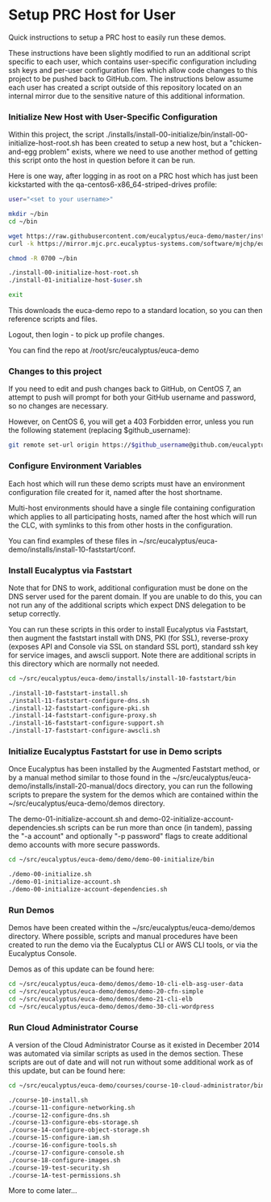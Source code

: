 # Setup PRC Host for User

Quick instructions to setup a PRC host to easily run these demos.

These instructions have been slightly modified to run an additional script specific
to each user, which contains user-specific configuration including ssh keys and
per-user configuration files which allow code changes to this project to be pushed
back to GitHub.com. The instructions below assume each user has created a script
outside of this repository located on an internal mirror due to the sensitive
nature of this additional information.

### Initialize New Host with User-Specific Configuration

Within this project, the script ./installs/install-00-initialize/bin/install-00-initialize-host-root.sh
has been created to setup a new host, but a "chicken-and-egg problem" exists, where
we need to use another method of getting this script onto the host in question 
before it can be run. 

Here is one way, after logging in as root on a PRC host which has just been
kickstarted with the qa-centos6-x86_64-striped-drives profile:

```bash
user="<set to your username>"

mkdir ~/bin
cd ~/bin

wget https://raw.githubusercontent.com/eucalyptus/euca-demo/master/installs/install-00-initialize/bin/install-00-initialize-host-root.sh
curl -k https://mirror.mjc.prc.eucalyptus-systems.com/software/mjchp/euca-demo/installs/install-00-initialize/bin/install-01-initialize-host-$user.sh > install-01-initialize-host-$user.sh

chmod -R 0700 ~/bin

./install-00-initialize-host-root.sh
./install-01-initialize-host-$user.sh

exit
```
    
This downloads the euca-demo repo to a standard location, so you can then reference
scripts and files.

Logout, then login - to pick up profile changes.

You can find the repo at /root/src/eucalyptus/euca-demo

### Changes to this project

If you need to edit and push changes back to GitHub, on CentOS 7, an attempt to push
will prompt for both your GitHub username and password, so no changes are necessary.

However, on CentOS 6, you will get a 403 Forbidden error, unless you run the following
statement (replacing $github_username):

```bash
git remote set-url origin https://$github_username@github.com/eucalyptus/euca-demo.git
```

### Configure Environment Variables

Each host which will run these demo scripts must have an environment configuration
file created for it, named after the host shortname.

Multi-host environments should have a single file containing configuration which
applies to all participating hosts, named after the host which will run the CLC,
with symlinks to this from other hosts in the configuration.

You can find examples of these files in ~/src/eucalyptus/euca-demo/installs/install-10-faststart/conf.

### Install Eucalyptus via Faststart

Note that for DNS to work, additional configuration must be done on the DNS server
used for the parent domain. If you are unable to do this, you can not run any of
the additional scripts which expect DNS delegation to be setup correctly.

You can run these scripts in this order to install Eucalyptus via Faststart, then
augment the faststart install with DNS, PKI (for SSL), reverse-proxy (exposes
API and Console via SSL on standard SSL port), standard ssh key for service images,
and awscli support. Note there are additional scripts in this directory which are
normally not needed.

```bash
cd ~/src/eucalyptus/euca-demo/installs/install-10-faststart/bin

./install-10-faststart-install.sh
./install-11-faststart-configure-dns.sh
./install-12-faststart-configure-pki.sh
./install-14-faststart-configure-proxy.sh
./install-16-faststart-configure-support.sh
./install-17-faststart-configure-awscli.sh
```

### Initialize Eucalyptus Faststart for use in Demo scripts

Once Eucalyptus has been installed by the Augmented Faststart method, or by a manual method
similar to those found in the ~/src/eucalyptus/euca-demo/installs/install-20-manual/docs
directory, you can run the following scripts to prepare the system for the demos which are
contained within the ~/src/eucalyptus/euca-demo/demos directory.

The demo-01-initialize-account.sh and demo-02-initialize-account-dependencies.sh scripts can
be run more than once (in tandem), passing the "-a account" and optionally "-p password"
flags to create additional demo accounts with more secure passwords.

```bash
cd ~/src/eucalyptus/euca-demo/demo/demo-00-initialize/bin

./demo-00-initialize.sh
./demo-01-initialize-account.sh
./demo-00-initialize-account-dependencies.sh
```

### Run Demos

Demos have been created within the ~/src/eucalyptus/euca-demo/demos directory. Where
possible, scripts and manual procedures have been created to run the demo via the Eucalyptus
CLI or AWS CLI tools, or via the Eucalyptus Console.

Demos as of this update can be found here:

```bash
cd ~/src/eucalyptus/euca-demo/demos/demo-10-cli-elb-asg-user-data
cd ~/src/eucalyptus/euca-demo/demos/demo-20-cfn-simple
cd ~/src/eucalyptus/euca-demo/demos/demo-21-cli-elb
cd ~/src/eucalyptus/euca-demo/demos/demo-30-cli-wordpress
```

### Run Cloud Administrator Course

A version of the Cloud Administrator Course as it existed in December 2014 was automated
via similar scripts as used in the demos section. These scripts are out of date and will
not run without some additional work as of this update, but can be found here:

```bash
cd ~/src/eucalyptus/euca-demo/courses/course-10-cloud-administrator/bin

./course-10-install.sh
./course-11-configure-networking.sh
./course-12-configure-dns.sh
./course-13-configure-ebs-storage.sh
./course-14-configure-object-storage.sh
./course-15-configure-iam.sh
./course-16-configure-tools.sh
./course-17-configure-console.sh
./course-18-configure-images.sh
./course-19-test-security.sh
./course-1A-test-permissions.sh
```

More to come later...

